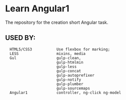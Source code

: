 # Learn Angular1
The repository for the 	creation short Angular task.

USED BY: 
------------ 


      HTML5/CSS3           Use flexbox for marking;
      LESS                 mixins, media
      Gul                  gulp-clean,
                           gulp-htmlmin
                           gulp-less
                           gulp-concat
                           gulp-autoprefixer
                           gulp-notify
                           gulp-plumber
                           gulp-sourcemaps
      Angular1             controller, ng-click ng-model
